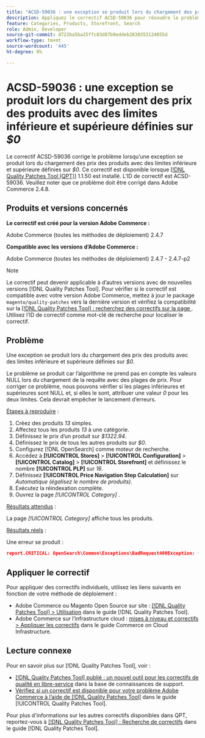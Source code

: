 ```yaml
---
title: "ACSD-59036 : une exception se produit lors du chargement des prix des produits pour lesquels les limites inférieure et supérieure sont définies sur 0 $"
description: Appliquez le correctif ACSD-59036 pour résoudre le problème d’Adobe Commerce en raison duquel une exception se produit lors du chargement des prix des produits avec des limites inférieure et supérieure définies sur *$0*.
feature: Categories, Products, Storefront, Search
role: Admin, Developer
source-git-commit: d722ba5ba25ffc03d87b9eddeb2830353124055d
workflow-type: tm+mt
source-wordcount: '445'
ht-degree: 0%

---
```


# ACSD-59036 : une exception se produit lors du chargement des prix des produits avec des limites inférieure et supérieure définies sur *$0*

Le correctif ACSD-59036 corrige le problème lorsqu’une exception se produit lors du chargement des prix des produits avec des limites inférieure et supérieure définies sur *$0*. Ce correctif est disponible lorsque [[!DNL Quality Patches Tool (QPT)]](https://experienceleague.adobe.com/en/docs/commerce-knowledge-base/kb/announcements/commerce-announcements/magento-quality-patches-released-new-tool-to-self-serve-quality-patches) 1.1.50 est installé. L’ID de correctif est ACSD-59036. Veuillez noter que ce problème doit être corrigé dans Adobe Commerce 2.4.8.

## Produits et versions concernés

**Le correctif est créé pour la version Adobe Commerce :**

Adobe Commerce (toutes les méthodes de déploiement) 2.4.7

**Compatible avec les versions d’Adobe Commerce :**

Adobe Commerce (toutes les méthodes de déploiement) 2.4.7 - 2.4.7-p2

>[!NOTE]
>
>Le correctif peut devenir applicable à d’autres versions avec de nouvelles versions [!DNL Quality Patches Tool]. Pour vérifier si le correctif est compatible avec votre version Adobe Commerce, mettez à jour le package `magento/quality-patches` vers la dernière version et vérifiez la compatibilité sur la [[!DNL Quality Patches Tool] : recherchez des correctifs sur la page ](https://experienceleague.adobe.com/tools/commerce-quality-patches/index.html). Utilisez l’ID de correctif comme mot-clé de recherche pour localiser le correctif.

## Problème

Une exception se produit lors du chargement des prix des produits avec des limites inférieure et supérieure définies sur *$0*.

Le problème se produit car l’algorithme ne prend pas en compte les valeurs NULL lors du chargement de la requête avec des plages de prix. Pour corriger ce problème, nous pouvons vérifier si les plages inférieures et supérieures sont NULL et, si elles le sont, attribuer une valeur *0* pour les deux limites. Cela devrait empêcher le lancement d’erreurs.

<u>Étapes à reproduire</u> :

1. Créez des produits *13* simples.
1. Affectez tous les produits *13* à une catégorie.
1. Définissez le prix d’un produit sur *$1322.94*.
1. Définissez le prix de tous les autres produits sur *$0*.
1. Configurez [!DNL OpenSearch] comme moteur de recherche.
1. Accédez à **[!UICONTROL Stores]** > **[!UICONTROL Configuration]** > **[!UICONTROL Catalog]** > **[!UICONTROL Storefront]** et définissez le nombre **[!UICONTROL PLP]** sur *16*.
1. Définissez **[!UICONTROL Price Navigation Step Calculation]** sur *Automatique (égalisez le nombre de produits)*.
1. Exécutez la réindexation complète.
1. Ouvrez la page *[!UICONTROL Category]* .

<u>Résultats attendus</u> :

La page *[!UICONTROL Category]* affiche tous les produits.

<u>Résultats réels</u> :

Une erreur se produit :

```JSON
report.CRITICAL: OpenSearch\Common\Exceptions\BadRequest400Exception: {"error":{"root_cause":[{"type":"x_content_parse_exception","reason":"[1:193] [bool] failed to parse field [must]"}],"type":"x_content_parse_exception","reason":"[1:193] [bool] failed to parse field [filter]","caused_by":{"type":"x_content_parse_exception","reason":"[1:193] [bool] failed to parse field [must]","caused_by":{"type":"illegal_argument_exception","reason":"field name is null or empty"}}},"status":400} in /vendor/opensearch-project/opensearch-php/src/OpenSearch/Connections/Connection.php:664
```

## Appliquer le correctif

Pour appliquer des correctifs individuels, utilisez les liens suivants en fonction de votre méthode de déploiement :

* Adobe Commerce ou Magento Open Source sur site : [[!DNL Quality Patches Tool] > Utilisation](https://experienceleague.adobe.com/docs/commerce-operations/tools/quality-patches-tool/usage.html) dans le guide [!DNL Quality Patches Tool].
* Adobe Commerce sur l’infrastructure cloud : [mises à niveau et correctifs > Appliquer les correctifs](https://experienceleague.adobe.com/docs/commerce-cloud-service/user-guide/develop/upgrade/apply-patches.html) dans le guide Commerce on Cloud Infrastructure.

## Lecture connexe

Pour en savoir plus sur [!DNL Quality Patches Tool], voir :

* [[!DNL Quality Patches Tool] publié : un nouvel outil pour les correctifs de qualité en libre-service](https://experienceleague.adobe.com/en/docs/commerce-knowledge-base/kb/announcements/commerce-announcements/magento-quality-patches-released-new-tool-to-self-serve-quality-patches) dans la base de connaissances de support.
* [Vérifiez si un correctif est disponible pour votre problème Adobe Commerce à l’aide de  [!DNL Quality Patches Tool]](/help/tools/quality-patches-tool/patches-available-in-qpt/check-patch-for-magento-issue-with-magento-quality-patches.md) dans le guide [!UICONTROL Quality Patches Tool].


Pour plus d&#39;informations sur les autres correctifs disponibles dans QPT, reportez-vous à [[!DNL Quality Patches Tool] : Recherche de correctifs](https://experienceleague.adobe.com/tools/commerce-quality-patches/index.html) dans le guide [!DNL Quality Patches Tool].
